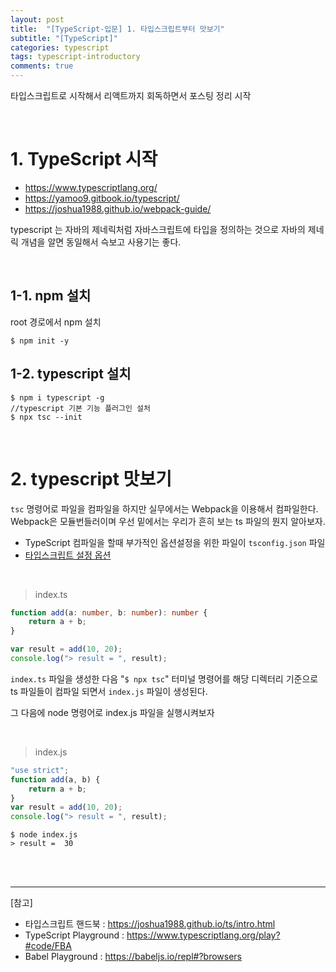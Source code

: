 ```yaml
---
layout: post
title:  "[TypeScript-입문] 1. 타입스크립트부터 맛보기"
subtitle: "[TypeScript]"
categories: typescript
tags: typescript-introductory
comments: true
---
```


타입스크립트로 시작해서 리액트까지 회독하면서 포스팅 정리 시작

<br>


# 1. TypeScript 시작

- https://www.typescriptlang.org/
- https://yamoo9.gitbook.io/typescript/
- https://joshua1988.github.io/webpack-guide/

typescript 는 자바의 제네릭처럼 자바스크립트에 타입을 정의하는 것으로 
자바의 제네릭 개념을 알면 동일해서 슥보고 사용기는 좋다.

<br>

## 1-1. npm 설치

root 경로에서 npm 설치

```
$ npm init -y
```

## 1-2. typescript 설치

```
$ npm i typescript -g
//typescript 기본 기능 플러그인 설처
$ npx tsc --init
```

<br>

# 2. typescript 맛보기

`tsc` 명령어로 파일을 컴파일을 하지만 실무에서는 Webpack을 이용해서 컴파일한다. Webpack은 모듈번들러이며 우선 밑에서는 우리가 흔히 보는 ts 파일의 뭔지 알아보자.

- TypeScript 컴파일을 할때 부가적인 옵션설정을 위한 파일이 `tsconfig.json` 파일
- [타입스크립트 설정 옵션](https://www.typescriptlang.org/docs/handbook/compiler-options.html)

<br>

> index.ts

```ts
function add(a: number, b: number): number {
    return a + b;
}

var result = add(10, 20);
console.log("> result = ", result);
```

`index.ts` 파일을 생성한 다음 "`$ npx tsc`" 터미널 명령어를 해당 디렉터리 기준으로  
ts 파일들이 컴파일 되면서 `index.js` 파일이 생성된다. 

그 다음에 node 명령어로 index.js 파일을 실행시켜보자

<br>

> index.js

```js
"use strict";
function add(a, b) {
    return a + b;
}
var result = add(10, 20);
console.log("> result = ", result);
```

```
$ node index.js 
> result =  30
```

<br><br>


---
[참고]
- 타입스크립트 핸드북 : https://joshua1988.github.io/ts/intro.html
- TypeScript Playground : https://www.typescriptlang.org/play?#code/FBA
- Babel Playground : https://babeljs.io/repl#?browsers